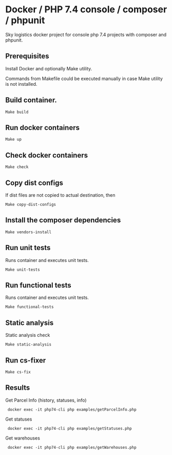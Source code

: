 # Docker / PHP 7.4 console / composer / phpunit 

Sky logistics docker project for console php 7.4 projects with composer and phpunit.

## Prerequisites

Install Docker and optionally Make utility.

Commands from Makefile could be executed manually in case Make utility is not installed.

## Build container.

    Make build
    
## Run docker containers

    Make up
    
## Check docker containers

    Make check

## Copy dist configs

If dist files are not copied to actual destination, then
    
    Make copy-dist-configs
    
## Install the composer dependencies

    Make vendors-install
    
## Run unit tests

Runs container and executes unit tests.

    Make unit-tests
    
## Run functional tests

Runs container and executes unit tests.

    Make functional-tests

## Static analysis

Static analysis check

    Make static-analysis
    
## Run cs-fixer
    
    Make cs-fix
	    
## Results

Get Parcel Info (history, statuses, info)

     docker exec -it php74-cli php examples/getParcelInfo.php

Get statuses

     docker exec -it php74-cli php examples/getStatuses.php

Get warehouses

     docker exec -it php74-cli php examples/getWarehouses.php